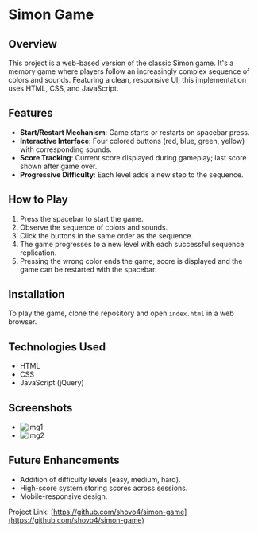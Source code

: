 # Simon Game

## Overview
This project is a web-based version of the classic Simon game. It's a memory game where players follow an increasingly complex sequence of colors and sounds. Featuring a clean, responsive UI, this implementation uses HTML, CSS, and JavaScript.

## Features
- **Start/Restart Mechanism**: Game starts or restarts on spacebar press.
- **Interactive Interface**: Four colored buttons (red, blue, green, yellow) with corresponding sounds.
- **Score Tracking**: Current score displayed during gameplay; last score shown after game over.
- **Progressive Difficulty**: Each level adds a new step to the sequence.

## How to Play
1. Press the spacebar to start the game.
2. Observe the sequence of colors and sounds.
3. Click the buttons in the same order as the sequence.
4. The game progresses to a new level with each successful sequence replication.
5. Pressing the wrong color ends the game; score is displayed and the game can be restarted with the spacebar.

## Installation
To play the game, clone the repository and open `index.html` in a web browser.


## Technologies Used
- HTML
- CSS
- JavaScript (jQuery)

## Screenshots
- ![img1](https://github.com/shovo4/Simon-Game/assets/58551093/7435d351-4c51-41eb-a860-8c58ebc3c8e7)
- ![img2](https://github.com/shovo4/Simon-Game/assets/58551093/08972c79-99b4-4701-abd7-9f0183eb077c)


## Future Enhancements
- Addition of difficulty levels (easy, medium, hard).
- High-score system storing scores across sessions.
- Mobile-responsive design.



Project Link: [https://github.com/shovo4/simon-game](https://github.com/shovo4/simon-game)
